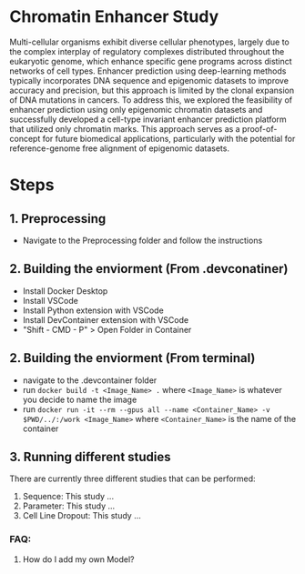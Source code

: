 # Chromatin Enhancer Study

Multi-cellular organisms exhibit diverse cellular phenotypes, largely due to the complex interplay of regulatory complexes distributed throughout the eukaryotic genome, which enhance specific gene programs across distinct networks of cell types. Enhancer prediction using deep-learning methods typically incorporates DNA sequence and epigenomic datasets to improve accuracy and precision, but this approach is limited by the clonal expansion of DNA mutations in cancers. To address this, we explored the feasibility of enhancer prediction using only epigenomic chromatin datasets and successfully developed a cell-type invariant enhancer prediction platform that utilized only chromatin marks. This approach serves as a proof-of-concept for future biomedical applications, particularly with the potential for reference-genome free alignment of epigenomic datasets.

# Steps

## 1. Preprocessing
* Navigate to the Preprocessing folder and follow the instructions

## 2. Building the enviorment (From .devconatiner)
* Install Docker Desktop
* Install VSCode 
* Install Python extension with VSCode
* Install DevContainer extension with VSCode
* "Shift - CMD - P" > Open Folder in Container

## 2. Building the enviorment (From terminal)
* navigate to the .devcontainer folder
* run ```docker build -t <Image_Name> .``` where ```<Image_Name>``` is whatever you decide to name the image
* run ```docker run -it --rm --gpus all --name <Container_Name> -v $PWD/../:/work <Image_Name>``` where ```<Container_Name>``` is the name of the container


## 3. Running different studies

There are currently three different studies that can be performed:

1. Sequence: This study ...
2. Parameter: This study ...
3. Cell Line Dropout: This study ...


### FAQ:

1. How do I add my own Model?
